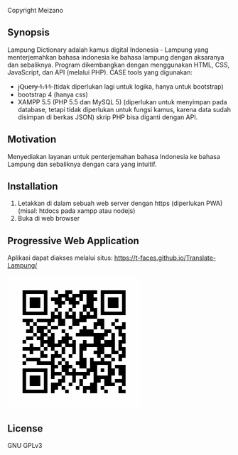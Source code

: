 Copyright Meizano
## Synopsis

Lampung Dictionary adalah kamus digital Indonesia - Lampung yang menterjemahkan bahasa indonesia ke bahasa lampung dengan aksaranya dan sebaliknya. Program dikembangkan dengan menggunakan HTML, CSS, JavaScript, dan API (melalui PHP).
CASE tools yang digunakan:
* j̵Q̵u̵e̵r̵y̵ ̵1̵.̵1̵1̵ (tidak diperlukan lagi untuk logika, hanya untuk bootstrap)
* bootstrap 4 (hanya css)
* XAMPP 5.5 (PHP 5.5 dan MySQL 5) (diperlukan untuk menyimpan pada database, tetapi tidak diperlukan untuk fungsi kamus, karena data sudah disimpan di berkas JSON) skrip PHP bisa diganti dengan API.

## Motivation

Menyediakan layanan untuk penterjemahan bahasa Indonesia ke bahasa Lampung dan sebaliknya dengan cara yang intuitif.

## Installation

1. Letakkan di dalam sebuah web server dengan https (diperlukan PWA) (misal: htdocs pada xampp atau nodejs)
2. Buka di web browser


## Progressive Web Application

Aplikasi dapat diakses melalui situs: https://t-faces.github.io/Translate-Lampung/ 

![QR COde](QRCode-Github-Meizano-Lampung.png)

## License

GNU GPLv3
